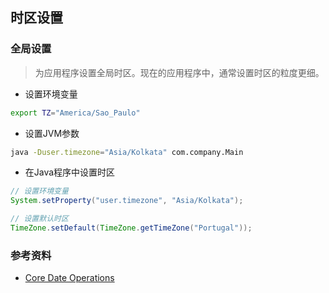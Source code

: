 ## 时区设置

### 全局设置

> 为应用程序设置全局时区。现在的应用程序中，通常设置时区的粒度更细。

- 设置环境变量

```sh
export TZ="America/Sao_Paulo"
```

- 设置JVM参数

```sh
java -Duser.timezone="Asia/Kolkata" com.company.Main
```

- 在Java程序中设置时区

```java
// 设置环境变量
System.setProperty("user.timezone", "Asia/Kolkata");

// 设置默认时区
TimeZone.setDefault(TimeZone.getTimeZone("Portugal"));
```

### 参考资料

- [Core Date Operations](https://github.com/eugenp/tutorials/tree/master/core-java-modules/core-java-date-operations)